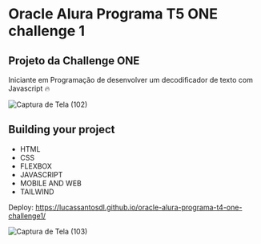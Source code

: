 # Oracle Alura Programa T5 ONE challenge 1

## Projeto da Challenge ONE
Iniciante em Programação de desenvolver um decodificador de texto com Javascript  🔥


![Captura de Tela (102)](https://user-images.githubusercontent.com/113383301/235260459-420279b4-9681-4509-b1bd-45304e7f4048.png)

## Building your project

- HTML
- CSS
- FLEXBOX
- JAVASCRIPT
- MOBILE AND WEB
- TAILWIND  

Deploy: https://lucassantosdl.github.io/oracle-alura-programa-t4-one-challenge1/

![Captura de Tela (103)](https://user-images.githubusercontent.com/113383301/235260501-00ee0403-9956-4eb1-8f7a-0747a74c7cac.png)
